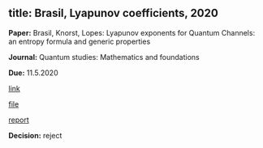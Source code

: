 title: Brasil, Lyapunov coefficients, 2020
---
**Paper:** Brasil, Knorst, Lopes: Lyapunov exponents for Quantum Channels: an entropy formula and generic properties 

**Journal:** Quantum studies: Mathematics and foundations

**Due:** 11.5.2020

[link](https://www.editorialmanager.com/qsmf/default.aspx)

[file](REF_brasil2020/file.pdf)

[report](REF_brasil2020/report.pdf)

**Decision:** reject
